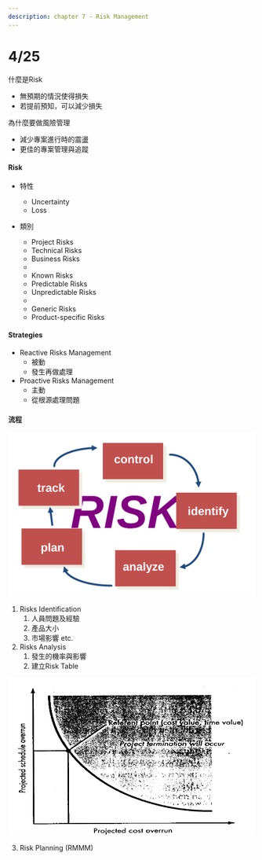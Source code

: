 ```yaml
---
description: chapter 7 - Risk Management
---
```


# 4/25

什麼是Risk

* 無預期的情況使得損失
* 若提前預知，可以減少損失

為什麼要做風險管理

* 減少專案進行時的震盪
* 更佳的專案管理與追蹤

#### Risk

* 特性
  * Uncertainty
  * Loss
* 類別

  * Project Risks
  * Technical Risks
  * Business Risks

  -

  * Known Risks
  * Predictable Risks
  * Unpredictable Risks

  -

  * Generic Risks
  * Product-specific Risks

#### Strategies

* Reactive Risks Management
  * 被動
  * 發生再做處理
* Proactive Risks Management
  * 主動
  * 從根源處理問題

#### 流程

![](.gitbook/assets/image.png)



1. Risks Identification
   1. 人員問題及經驗
   2. 產品大小
   3. 市場影響 etc.
2. Risks Analysis
   1. 發生的機率與影響
   2. 建立Risk Table

![Risk Reference Level](.gitbook/assets/image%20%281%29.png)

  3. Risk Planning \(RMMM\)



































